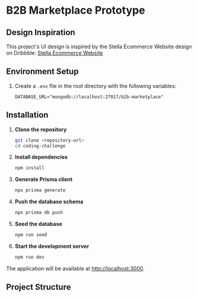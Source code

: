 # B2B Marketplace Prototype

## Design Inspiration
This project's UI design is inspired by the Stella Ecommerce Website design on Dribbble: [Stella Ecommerce Website](https://dribbble.com/shots/25001090-Stella-Ecommerce-Website)

## Environment Setup

1. Create a `.env` file in the root directory with the following variables:
   ```env
   DATABASE_URL="mongodb://localhost:27017/b2b-marketplace"
   ```

## Installation

1. **Clone the repository**

   ```bash
   git clone <repository-url>
   cd coding-challenge
   ```

2. **Install dependencies**

   ```bash
   npm install
   ```

3. **Generate Prisma client**

   ```bash
   npx prisma generate
   ```

4. **Push the database schema**

   ```bash
   npx prisma db push
   ```

5. **Seed the database**

   ```bash
   npm run seed
   ```

6. **Start the development server**
   ```bash
   npm run dev
   ```

The application will be available at [http://localhost:3000](http://localhost:3000).

## Project Structure
